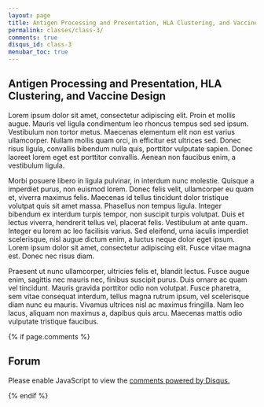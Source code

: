 ```yaml
---
layout: page
title: Antigen Processing and Presentation, HLA Clustering, and Vaccine Design
permalink: classes/class-3/
comments: true
disqus_id: class-3
menubar_toc: true
---
```


## Antigen Processing and Presentation, HLA Clustering, and Vaccine Design

Lorem ipsum dolor sit amet, consectetur adipiscing elit. Proin et mollis augue. Mauris vel ligula condimentum leo rhoncus tempus sed sed ipsum. Vestibulum non tortor metus. Maecenas elementum elit non est varius ullamcorper. Nullam mollis quam orci, in efficitur est ultrices sed. Donec risus ligula, convallis bibendum nulla quis, porttitor vulputate sapien. Donec laoreet lorem eget est porttitor convallis. Aenean non faucibus enim, a vestibulum ligula.

Morbi posuere libero in ligula pulvinar, in interdum nunc molestie. Quisque a imperdiet purus, non euismod lorem. Donec felis velit, ullamcorper eu quam et, viverra maximus felis. Maecenas id tellus tincidunt dolor tristique volutpat quis sit amet massa. Phasellus non tempus ligula. Integer bibendum ex interdum turpis tempor, non suscipit turpis volutpat. Duis et lectus viverra, hendrerit tellus vel, placerat felis. Vestibulum at ante quam. Integer eu lorem ac leo facilisis varius. Sed eleifend, urna iaculis imperdiet scelerisque, nisl augue dictum enim, a luctus neque dolor eget ipsum. Lorem ipsum dolor sit amet, consectetur adipiscing elit. Fusce vitae magna est. Donec nec risus diam.

Praesent ut nunc ullamcorper, ultricies felis et, blandit lectus. Fusce augue enim, sagittis nec mauris nec, finibus suscipit purus. Duis ornare ac quam vel tincidunt. Mauris gravida porttitor odio non volutpat. Fusce pharetra, sem vitae consequat interdum, tellus magna rutrum ipsum, vel scelerisque diam nunc eu mauris. Vivamus ultrices nisl ac maximus fringilla. Nam leo lacus, aliquam non maximus a, dapibus quis arcu. Maecenas mattis odio vulputate tristique faucibus.

{% if page.comments %}

## Forum

<div id="disqus_thread"></div>
<script>

    var disqus_config = function () {
      this.page.url = '{{ page.url | absolute_url }}';
      this.page.identifier = '{{ page.disqus_id }}';
    };

    (function() { // DON'T EDIT BELOW THIS LINE
    var d = document, s = d.createElement('script');
    s.src = 'https://inmunoinformatics.disqus.com/embed.js';
    s.setAttribute('data-timestamp', +new Date());
    (d.head || d.body).appendChild(s);
    })();

</script>
<noscript>Please enable JavaScript to view the <a href="https://disqus.com/?ref_noscript">comments powered by Disqus.</a></noscript>

<script id="dsq-count-scr" src="//inmunoinformatics.disqus.com/count.js" async></script>
{% endif %}